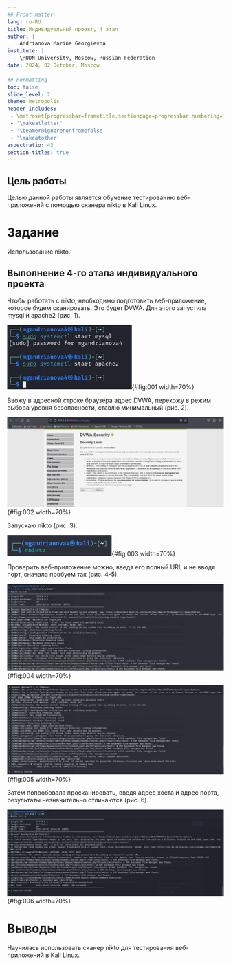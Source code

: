 ```yaml
---
## Front matter
lang: ru-RU
title: Индивидуальный проект, 4 этап
author: |
	Andrianova Marina Georgievna
institute: |
	\RUDN University, Moscow, Russian Federation
date: 2024, 02 October, Moscow

## Formatting
toc: false
slide_level: 2
theme: metropolis
header-includes: 
 - \metroset{progressbar=frametitle,sectionpage=progressbar,numbering=fraction}
 - '\makeatletter'
 - '\beamer@ignorenonframefalse'
 - '\makeatother'
aspectratio: 43
section-titles: true
---
```


## Цель работы

Целью данной работы является обучение тестированию веб-приложений с помощью сканера nikto в Kali Linux.

# Задание

Использование nikto.

## Выполнение 4-го этапа индивидуального проекта

Чтобы работать с nikto, необходимо подготовить веб-приложение, которое будем сканировать. Это будет DVWA. Для этого запустила mysql и apache2 (рис. 1).

![Рис.1. Запуск mysql и apache2](image/1.png){#fig:001 width=70%}

Ввожу в адресной строке браузера адрес DVWA, перехожу в режим выбора уровня безопасности, ставлю минимальный (рис. 2).

![Рис.2. Запуск DVWA](image/2.png){#fig:002 width=70%}

Запускаю nikto (рис. 3).

![Рис.3. Запуск nikto](image/3.png){#fig:003 width=70%}

Проверить веб-приложение можно, введя его полный URL и не вводя порт, сначала пробуем так (рис. 4-5).

![Рис.4. Проверка веб-приложения 1-ым способом](image/4.png){#fig:004 width=70%}

![Рис.5. Проверка веб-приложения 1-ым способом](image/5.png){#fig:005 width=70%}

Затем попробовала просканировать, введя адрес хоста и адрес порта, результаты незначительно отличаются (рис. 6).

![Рис.6. Проверка веб-приложения 2-ым способом](image/6.png){#fig:006 width=70%}

# Выводы

Научилась использовать сканер nikto для тестирования веб-приложений в Kali Linux.